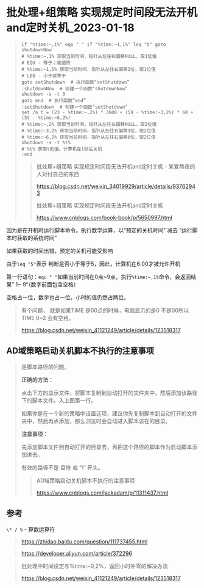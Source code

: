 # 批处理+组策略 实现规定时间段无法开机and定时关机_2023-01-18



> ```shell
> if "%time:~,1%" equ " " if "%time:~1,1%" leq "5" goto shutdownNow
> # %time:~,1% 获取当前时间，指针从左往右偏移NULL，取1位值
> # EQU - 等于；赋值符
> # %time:~1,1% 获取当前时间，指针从左往右偏移1位，取1位值
> # LEQ - 小于或等于
> goto setShutdown	# 执行函数“setShutdown”
> :shutdownNow	# 创建一个函数“shutdownNow”
> shutdown -s -t 0
> goto end	# 执行函数“end”
> :setShutdown	# 创建一个函数“setShutdown”
> set /a t = (23 - %time:~,2%) * 3600 + (59 - %time:~3,2%) * 60 + (55 - %time:~6,2%)
> # %time:~,2% 获取当前时间，指针从左往右偏移NULL，取2位值
> # %time:~3,2% 获取当前时间，指针从左往右偏移3位，取2位值
> # %time:~6,2% 获取当前时间，指针从左往右偏移6位，取2位值
> shutdown -s -t %t%
> # %t% 获取t的值。计算机在t秒后关机
> :end
> ```
>
> 
>
> > 批处理+组策略 实现规定时间段无法开机and定时关机 - 某爱熬夜的人对付自己的东西
> >
> > https://blog.csdn.net/weixin_34019929/article/details/93762943
> >
> > 批处理+组策略 实现规定时间段无法开机and定时关机
> >
> > https://www.cnblogs.com/book-book/p/5650997.html



因为是在开机时运行脚本命令。执行数学运算，以“预定的关机时间” 减去 “运行脚本时获取的系统时间”

如果获取的时间出错，预定的关机可能受影响



由于`leq "5"`表示 判断是否小于等于5，因此，计算机在6:00才被允许开机

第一行语句：`equ " "`如果当前时间在0点~9点，执行`%time:~,1%`命令，会返回结果” 1~ 9“（数字前面包含空格）

空格占一位，数字也占一位，小时的值仍然占两位。

> 有个问题， 就是如果TIME 是00点的时候，电脑显示的是0 不是00所以TIME 0~2 会有空格。
>
> https://blog.csdn.net/weixin_41121249/article/details/123518317



## AD域策略启动关机脚本不执行的注意事项

> 是脚本路径的问题。
>
> **正确的方法：**
>
> 点击下方的显示文件，将脚本复制到自动打开的文件夹中，然后添加该路径下的脚本文件。入上图第一行。
>
> 如果你是在一个新的策略中设置这项，建议你先复制脚本到自动打开的文件夹中，然后再点添加，那么浏览时会自动进入脚本该在的目录。
>
> **注意事项：**
>
> 先添加脚本文件到自动打开的目录去，再把这个路径的脚本作为启动脚本添加进去。
>
> 有效的路径不是 盘符 或 “\\” 开头。
>
> > AD域策略启动关机脚本不执行的注意事项
> >
> > https://www.cnblogs.com/jackadam/p/11311437.html



## 参考

`\* / %` - 算数运算符



> <!--set /a 执行数学计算-->
>
> https://zhidao.baidu.com/question/111737455.html

> <!--EQU - 等于-->
>
> <!--LEQ - 小于或等于-->
>
> <!--NEQ - 不等于-->
>
> https://developer.aliyun.com/article/372296

> 批处理中时间设定与%time:~0,2%，返回小时补零的解决办法
>
> https://blog.csdn.net/weixin_41121249/article/details/123518317

